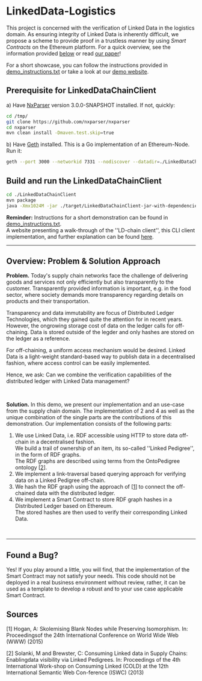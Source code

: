 # LinkedData-Logistics
This project is concerned with the verification of Linked Data in the logistics domain.
As ensuring integrity of Linked Data is inherently difficult, we propose a scheme to provide proof in a trustless manner by using *Smart Contracts* on the Ethereum platform.
For a quick overview, see the information provided [below](https://github.com/uvdsl/LinkedData-Logistics#overview-problem--solution-approach) or read [our paper](tbd)!

<p>

For a short showcase, you can follow the instructions provided in [demo_instructions.txt](https://github.com/uvdsl/LinkedData-Logistics/blob/master/resources/demo_instructions.txt) or take a look at our [demo website](http://people.aifb.kit.edu/co1683/2019/ld-chain/semantics-demo/).

## Prerequisite for LinkedDataChainClient
a) Have [NxParser](https://github.com/nxparser/nxparser) version 3.0.0-SNAPSHOT installed. If not, quickly:
```bash
cd /tmp/
git clone https://github.com/nxparser/nxparser
cd nxparser
mvn clean install -Dmaven.test.skip=true
```

b) Have [Geth](https://geth.ethereum.org/downloads/) installed. This is a Go implementation of an Ethereum-Node. Run it:
```bash
geth --port 3000 --networkid 7331 --nodiscover --datadir=./LinkedDataChainClient/ethereum --rpc --rpcport 8543 --rpcapi "admin,eth,net,web3,personal,miner" --ipcdisable
```

## Build and run the LinkedDataChainClient
```bash
cd ./LinkedDataChainClient
mvn package
java -Xmx1024M -jar ./target/LinkedDataChainClient-jar-with-dependencies.jar
```

<p>

**Reminder:**
Instructions for a short demonstration can be found in [demo_instructions.txt](https://github.com/uvdsl/LinkedData-Logistics/blob/master/resources/demo_instructions.txt). <br>
A website presenting a walk-through of the ''LD-chain client'', this CLI client implementation, and further explanation can be found [here](http://people.aifb.kit.edu/co1683/2019/ld-chain/semantics-demo/).
<br>

---

## Overview: Problem & Solution Approach
**Problem.**
Today's supply chain networks face the challenge of delivering goods and services not only efficiently but also transparently to the customer.
Transparently provided information is important, e.g. in the food sector, where society demands more transparency regarding details on products and their transportation.

Transparency and data immutability are focus of Distributed Ledger Technologies, which they gained quite the attention for in recent years.
However, the ongrowing storage cost of data on the ledger calls for off-chaining.
Data is stored outside of the legder and only hashes are stored on the ledger as a reference.

For off-chaining, a uniform access mechanism would be desired.
Linked Data is a light-weight standard-based way to publish data in a decentralised fashion, where access control can be easily implemented.

Hence, we ask: Can we combine the verification capabilities of the distributed ledger with Linked Data management?

<br>

**Solution.** In this demo, we present our implementation and an use-case from the supply chain domain.
The implementation of 2 and 4 as well as the unique combination of the single parts are the contributions of this demonstration.
Our implementation consists of the following parts:

1. We use Linked Data, i.e. RDF accessible using HTTP to store data off-chain in a decentralised fashion. <br>
   We build a trail of ownership of an item, its so-called ''Linked Pedigree'', in the form of RDF graphs. <br>
   The RDF graphs are described using terms from the OntoPedigree ontology [[2](https://github.com/uvdsl/LinkedData-Logistics#sources)].
2. We implement a link-traversal based querying approach for verifying data on a Linked Pedigree off-chain.
3. We hash the RDF graph using the approach of [[1](https://github.com/uvdsl/LinkedData-Logistics#sources)] to connect the off-chained data with the distributed ledger.
4. We implement a Smart Contract to store RDF graph hashes in a Distributed Ledger based on Ethereum. <br>
   The stored hashes are then used to verify their corresponding Linked Data.

<br>

---

## Found a Bug?
Yes! If you play around a little, you will find, that the implementation of the Smart Contract may not satisfy your needs.
This code should not be deployed in a real business environment without review, rather, it can be used as a template to develop a robust and to your use case applicable Smart Contract.

## Sources

[1] Hogan, A: Skolemising Blank Nodes while Preserving Isomorphism. In: Proceedingsof the 24th International Conference on World Wide Web (WWW) (2015)

[2] Solanki, M and Brewster, C: Consuming Linked data in Supply Chains: Enablingdata visibility via Linked Pedigrees. In: Proceedings of the 4th International Work-shop on Consuming Linked (COLD) at the 12th International Semantic Web Con-ference (ISWC) (2013)
